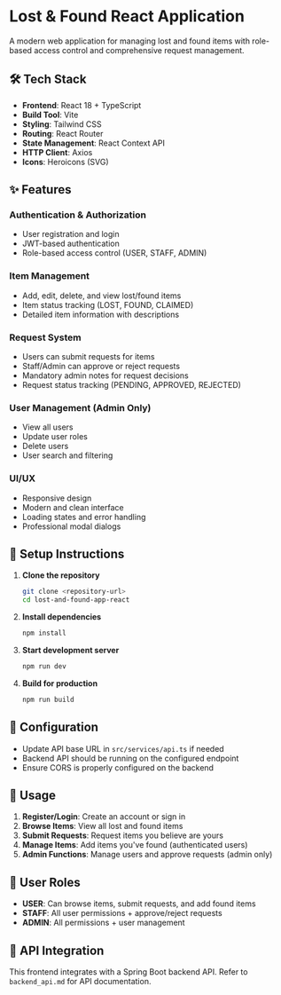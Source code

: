# Lost & Found React Application

A modern web application for managing lost and found items with role-based access control and comprehensive request management.

## 🛠 Tech Stack

- **Frontend**: React 18 + TypeScript
- **Build Tool**: Vite
- **Styling**: Tailwind CSS
- **Routing**: React Router
- **State Management**: React Context API
- **HTTP Client**: Axios
- **Icons**: Heroicons (SVG)

## ✨ Features

### Authentication & Authorization
- User registration and login
- JWT-based authentication
- Role-based access control (USER, STAFF, ADMIN)

### Item Management
- Add, edit, delete, and view lost/found items
- Item status tracking (LOST, FOUND, CLAIMED)
- Detailed item information with descriptions

### Request System
- Users can submit requests for items
- Staff/Admin can approve or reject requests
- Mandatory admin notes for request decisions
- Request status tracking (PENDING, APPROVED, REJECTED)

### User Management (Admin Only)
- View all users
- Update user roles
- Delete users
- User search and filtering

### UI/UX
- Responsive design
- Modern and clean interface
- Loading states and error handling
- Professional modal dialogs

## 🚀 Setup Instructions

1. **Clone the repository**
   ```bash
   git clone <repository-url>
   cd lost-and-found-app-react
   ```

2. **Install dependencies**
   ```bash
   npm install
   ```

3. **Start development server**
   ```bash
   npm run dev
   ```

4. **Build for production**
   ```bash
   npm run build
   ```

## 🔧 Configuration

- Update API base URL in `src/services/api.ts` if needed
- Backend API should be running on the configured endpoint
- Ensure CORS is properly configured on the backend

## 📱 Usage

1. **Register/Login**: Create an account or sign in
2. **Browse Items**: View all lost and found items
3. **Submit Requests**: Request items you believe are yours
4. **Manage Items**: Add items you've found (authenticated users)
5. **Admin Functions**: Manage users and approve requests (admin only)

## 🎯 User Roles

- **USER**: Can browse items, submit requests, and add found items
- **STAFF**: All user permissions + approve/reject requests
- **ADMIN**: All permissions + user management

## 🔗 API Integration

This frontend integrates with a Spring Boot backend API. Refer to `backend_api.md` for API documentation.
